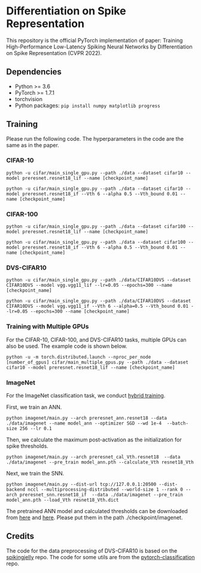 # Differentiation on Spike Representation
This repository is the official PyTorch implementation of paper: Training High-Performance Low-Latency Spiking Neural Networks by Differentiation on Spike Representation (CVPR 2022).
## Dependencies
- Python >= 3.6
- PyTorch >= 1.7.1
- torchvision
- Python packages: `pip install numpy matplotlib progress`


## Training
Please run the following code. The hyperparameters in the code are the same as in the paper.
### CIFAR-10

	python -u cifar/main_single_gpu.py --path ./data --dataset cifar10 --model preresnet.resnet18_lif --name [checkpoint_name]

	python -u cifar/main_single_gpu.py --path ./data --dataset cifar10 --model preresnet.resnet18_if --Vth 6 --alpha 0.5 --Vth_bound 0.01 --name [checkpoint_name]

### CIFAR-100

	python -u cifar/main_single_gpu.py --path ./data --dataset cifar100 --model preresnet.resnet18_lif --name [checkpoint_name]

	python -u cifar/main_single_gpu.py --path ./data --dataset cifar100 --model preresnet.resnet18_if --Vth 6 --alpha 0.5 --Vth_bound 0.01 --name [checkpoint_name]

### DVS-CIFAR10

	python -u cifar/main_single_gpu.py --path ./data/CIFAR10DVS --dataset CIFAR10DVS --model vgg.vgg11_lif --lr=0.05 --epochs=300 --name [checkpoint_name]

	python -u cifar/main_single_gpu.py --path ./data/CIFAR10DVS --dataset CIFAR10DVS --model vgg.vgg11_if --Vth 6 --alpha=0.5 --Vth_bound 0.01 --lr=0.05 --epochs=300 --name [checkpoint_name]

### Training with Multiple GPUs
For the CIFAR-10, CIFAR-100, and DVS-CIFAR10 tasks, multiple GPUs can also be used. The example code is shown below.

	python -u -m torch.distributed.launch --nproc_per_node [number_of_gpus] cifar/main_multiple_gpus.py --path ./data --dataset cifar10 --model preresnet.resnet18_lif --name [checkpoint_name]

### ImageNet
For the ImageNet classification task, we conduct [hybrid training](https://openreview.net/pdf?id=B1xSperKvH).

First, we train an ANN.

	python imagenet/main.py --arch preresnet_ann.resnet18 --data ./data/imagenet --name model_ann --optimizer SGD --wd 1e-4  --batch-size 256 --lr 0.1

Then, we calculate the maximum post-activation as the initialization for spike thresholds.

	python imagenet/main.py --arch preresnet_cal_Vth.resnet18  --data ./data/imagenet --pre_train model_ann.pth --calculate_Vth resnet18_Vth

Next, we train the SNN.

    python imagenet/main.py --dist-url tcp://127.0.0.1:20500 --dist-backend nccl --multiprocessing-distributed --world-size 1 --rank 0 --arch preresnet_snn.resnet18_if  --data ./data/imagenet --pre_train model_ann.pth --load_Vth resnet18_Vth.dict

The pretrained ANN model and calculated thresholds can be downloaded from [here](https://cuhko365-my.sharepoint.com/:u:/g/personal/219019044_link_cuhk_edu_cn/EYL7oYEXaO5Lmwyd1aMofG4BCzO-OndBZZFvtx4tdIsmTQ?e=7rKO25) and [here](https://cuhko365-my.sharepoint.com/:u:/g/personal/219019044_link_cuhk_edu_cn/EbCSmhOql4hNpHU3JFtIVBQB4gUk_V_wZDsFP-VVlIwH0A?e=Qsuc1A). Please put them in the path ./checkpoint/imagenet.
## Credits

The code for the data preprocessing of DVS-CIFAR10 is based on the [spikingjelly](https://github.com/fangwei123456/spikingjelly) repo. The code for some utils are from the [pytorch-classification](https://github.com/bearpaw/pytorch-classification) repo.


